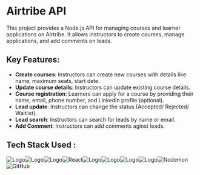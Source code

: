 # Airtribe API

This project provides a Node.js API for managing courses and learner applications on Airtribe. It allows instructors to create courses, manage applications, and add comments on leads.

## Key Features:

- **Create courses**: Instructors can create new courses with details like name, maximum seats, start date.
- **Update course details**: Instructors can update existing course details.
- **Course registration**: Learners can apply for a course by providing their name, email, phone number, and LinkedIn profile (optional).
- **Lead update**: Instructors can change the status (Accepted/ Rejected/ Waitlist).
- **Lead search**: Instructors can search for leads by name or email.
- **Add Comment**: Instructors can add comments aginst leads.




## Tech Stack Used :
![Logo](https://img.shields.io/badge/HTML5-E34F26.svg?style=for-the-badge&logo=HTML5&logoColor=white)![Logo](https://img.shields.io/badge/CSS3-1572B6.svg?style=for-the-badge&logo=CSS3&logoColor=white)![Logo](https://img.shields.io/badge/JavaScript-F7DF1E.svg?style=for-the-badge&logo=JavaScript&logoColor=black)![React](https://img.shields.io/badge/react-%2320232a.svg?style=for-the-badge&logo=react&logoColor=%2361DAFB)![Logo](https://img.shields.io/badge/Node.js-339933.svg?style=for-the-badge&logo=nodedotjs&logoColor=white)![Logo](https://img.shields.io/badge/Express-000000.svg?style=for-the-badge&logo=Express&logoColor=white)![Logo](https://img.shields.io/badge/PostgreSQL-316192?style=for-the-badge&logo=postgresql&logoColor=white)![Logo](https://img.shields.io/badge/Docker-2CA5E0?style=for-the-badge&logo=docker&logoColor=white)![Nodemon](https://img.shields.io/badge/NODEMON-%23323330.svg?style=for-the-badge&logo=nodemon&logoColor=%BBDEAD)![GitHub](https://img.shields.io/badge/github-%23121011.svg?style=for-the-badge&logo=github&logoColor=white)